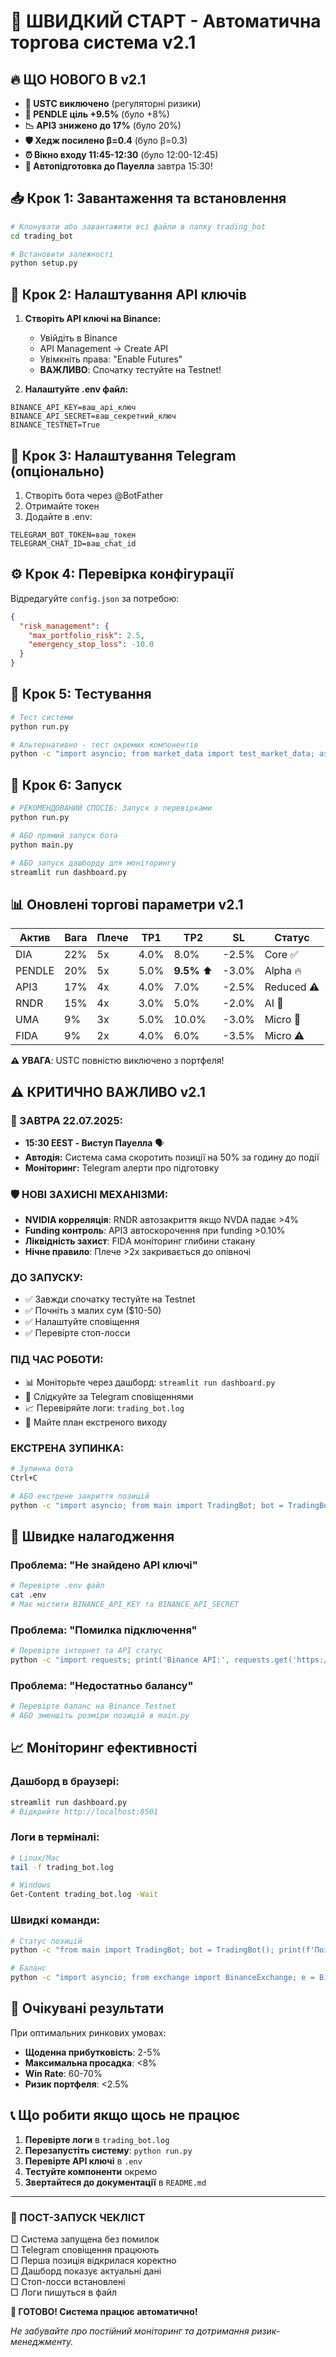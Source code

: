 # 🚀 ШВИДКИЙ СТАРТ - Автоматична торгова система v2.1

## 🔥 ЩО НОВОГО В v2.1

- **🚫 USTC виключено** (регуляторні ризики)
- **🎯 PENDLE ціль +9.5%** (було +8%)
- **📉 API3 знижено до 17%** (було 20%)
- **🛡️ Хедж посилено β=0.4** (було β=0.3)
- **⏰ Вікно входу 11:45-12:30** (було 12:00-12:45)
- **🚨 Автопідготовка до Пауелла** завтра 15:30!

## 📥 Крок 1: Завантаження та встановлення

```bash
# Клонувати або завантажити всі файли в папку trading_bot
cd trading_bot

# Встановити залежності
python setup.py
```

## 🔑 Крок 2: Налаштування API ключів

1. **Створіть API ключі на Binance:**
   - Увійдіть в Binance
   - API Management → Create API
   - Увімкніть права: "Enable Futures" 
   - **ВАЖЛИВО**: Спочатку тестуйте на Testnet!

2. **Налаштуйте .env файл:**
```env
BINANCE_API_KEY=ваш_api_ключ
BINANCE_API_SECRET=ваш_секретний_ключ
BINANCE_TESTNET=True
```

## 📱 Крок 3: Налаштування Telegram (опціонально)

1. Створіть бота через @BotFather
2. Отримайте токен
3. Додайте в .env:
```env
TELEGRAM_BOT_TOKEN=ваш_токен
TELEGRAM_CHAT_ID=ваш_chat_id
```

## ⚙️ Крок 4: Перевірка конфігурації

Відредагуйте `config.json` за потребою:

```json
{
  "risk_management": {
    "max_portfolio_risk": 2.5,
    "emergency_stop_loss": -10.0
  }
}
```

## 🧪 Крок 5: Тестування

```bash
# Тест системи
python run.py

# Альтернативно - тест окремих компонентів
python -c "import asyncio; from market_data import test_market_data; asyncio.run(test_market_data())"
```

## 🚀 Крок 6: Запуск

```bash
# РЕКОМЕНДОВАНИЙ СПОСІБ: Запуск з перевірками
python run.py

# АБО прямий запуск бота
python main.py

# АБО запуск дашборду для моніторингу
streamlit run dashboard.py
```

## 📊 Оновлені торгові параметри v2.1

| Актив  | Вага | Плече | TP1   | TP2       | SL    | Статус |
|--------|------|-------|-------|-----------|-------|--------|
| DIA    | 22%  | 5x    | 4.0%  | 8.0%      | -2.5% | Core ✅ |
| PENDLE | 20%  | 5x    | 5.0%  | **9.5%** ⬆️ | -3.0% | Alpha 🔥 |
| API3   | 17%  | 4x    | 4.0%  | 7.0%      | -2.5% | Reduced ⚠️ |
| RNDR   | 15%  | 4x    | 3.0%  | 5.0%      | -2.0% | AI 🤖 |
| UMA    | 9%   | 3x    | 5.0%  | 10.0%     | -3.0% | Micro 🎯 |
| FIDA   | 9%   | 2x    | 4.0%  | 6.0%      | -3.5% | Micro ⚠️ |

**⚠️ УВАГА**: USTC повністю виключено з портфеля!

## ⚠️ КРИТИЧНО ВАЖЛИВО v2.1

### 🚨 ЗАВТРА 22.07.2025:
- **15:30 EEST - Виступ Пауелла** 🗣️
- **Автодія:** Система сама скоротить позиції на 50% за годину до події
- **Моніторинг:** Telegram алерти про підготовку

### 🛡️ НОВІ ЗАХИСНІ МЕХАНІЗМИ:
- **NVIDIA корреляція**: RNDR автозакриття якщо NVDA падає >4%
- **Funding контроль**: API3 автоскорочення при funding >0.10%
- **Ліквідність захист**: FIDA моніторинг глибини стакану
- **Нічне правило**: Плече >2x закривається до опівночі

### ДО ЗАПУСКУ:
- ✅ Завжди спочатку тестуйте на Testnet
- ✅ Почніть з малих сум ($10-50)
- ✅ Налаштуйте сповіщення
- ✅ Перевірте стоп-лосси

### ПІД ЧАС РОБОТИ:
- 📊 Моніторьте через дашборд: `streamlit run dashboard.py`
- 📱 Слідкуйте за Telegram сповіщеннями
- 📈 Перевіряйте логи: `trading_bot.log`
- 🚨 Майте план екстреного виходу

### ЕКСТРЕНА ЗУПИНКА:
```bash
# Зупинка бота
Ctrl+C

# АБО екстрене закриття позицій
python -c "import asyncio; from main import TradingBot; bot = TradingBot(); asyncio.run(bot.emergency_close_all())"
```

## 🔧 Швидке налагодження

### Проблема: "Не знайдено API ключі"
```bash
# Перевірте .env файл
cat .env
# Має містити BINANCE_API_KEY та BINANCE_API_SECRET
```

### Проблема: "Помилка підключення"
```bash
# Перевірте інтернет та API статус
python -c "import requests; print('Binance API:', requests.get('https://api.binance.com/api/v3/ping').status_code)"
```

### Проблема: "Недостатньо балансу"
```bash
# Перевірте баланс на Binance Testnet
# АБО зменшіть розміри позицій в main.py
```

## 📈 Моніторинг ефективності

### Дашборд в браузері:
```bash
streamlit run dashboard.py
# Відкрийте http://localhost:8501
```

### Логи в терміналі:
```bash
# Linux/Mac
tail -f trading_bot.log

# Windows
Get-Content trading_bot.log -Wait
```

### Швидкі команди:
```bash
# Статус позицій
python -c "from main import TradingBot; bot = TradingBot(); print(f'Позицій: {len(bot.positions)}')"

# Баланс
python -c "import asyncio; from exchange import BinanceExchange; e = BinanceExchange('key', 'secret'); asyncio.run(e.get_balance())"
```

## 🎯 Очікувані результати

При оптимальних ринкових умовах:
- **Щоденна прибутковість**: 2-5%
- **Максимальна просадка**: <8%
- **Win Rate**: 60-70%
- **Ризик портфеля**: <2.5%

## 📞 Що робити якщо щось не працює

1. **Перевірте логи** в `trading_bot.log`
2. **Перезапустіть систему**: `python run.py`
3. **Перевірте API ключі** в `.env`
4. **Тестуйте компоненти** окремо
5. **Звертайтеся до документації** в `README.md`

---

### 🚨 ПОСТ-ЗАПУСК ЧЕКЛІСТ

□ Система запущена без помилок  
□ Telegram сповіщення працюють  
□ Перша позиція відкрилася коректно  
□ Дашборд показує актуальні дані  
□ Стоп-лосси встановлені  
□ Логи пишуться в файл  

**🎉 ГОТОВО! Система працює автоматично!**

*Не забувайте про постійний моніторинг та дотримання ризик-менеджменту.*
